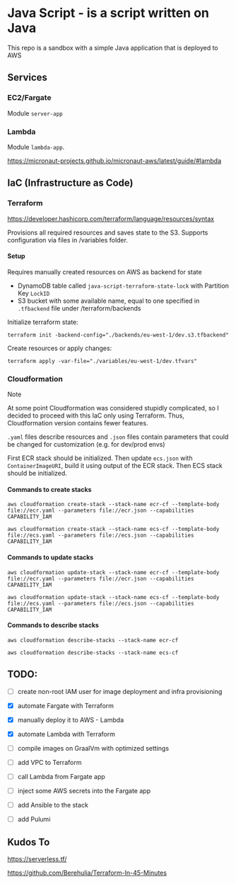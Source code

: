 # Java Script - is a script written on Java

This repo is a sandbox with a simple Java application that is deployed to AWS

## Services

### EC2/Fargate

Module `server-app`

### Lambda

Module `lambda-app`.

https://micronaut-projects.github.io/micronaut-aws/latest/guide/#lambda

## IaC (Infrastructure as Code)

### Terraform

https://developer.hashicorp.com/terraform/language/resources/syntax

Provisions all required resources and saves state to the S3. Supports configuration via files in /variables folder.

#### Setup

Requires manually created resources on AWS as backend for state

- DynamoDB table called `java-script-terraform-state-lock` with Partition Key `LockID`
- S3 bucket with some available name, equal to one specified in `.tfbackend` file under /terraform/backends

Initialize terraform state:

```shell
terraform init -backend-config="./backends/eu-west-1/dev.s3.tfbackend"
```

Create resources or apply changes:

```shell
terraform apply -var-file="./variables/eu-west-1/dev.tfvars"
```

### Cloudformation

> [!NOTE]
> At some point Cloudformation was considered stupidly complicated, so I decided to proceed with this IaC only using
> Terraform. Thus, Cloudformation version contains fewer features.

`.yaml` files describe resources and `.json` files contain parameters that could be changed for customization (e.g. for
dev/prod envs)

First ECR stack should be initialized.
Then update `ecs.json` with `ContainerImageURI`, build it using output of the ECR stack.
Then ECS stack should be initialized.

#### Commands to create stacks

```shell
aws cloudformation create-stack --stack-name ecr-cf --template-body file://ecr.yaml --parameters file://ecr.json --capabilities CAPABILITY_IAM
```

```shell
aws cloudformation create-stack --stack-name ecs-cf --template-body file://ecs.yaml --parameters file://ecs.json --capabilities CAPABILITY_IAM
```

#### Commands to update stacks

```shell
aws cloudformation update-stack --stack-name ecr-cf --template-body file://ecr.yaml --parameters file://ecr.json --capabilities CAPABILITY_IAM
```

```shell
aws cloudformation update-stack --stack-name ecs-cf --template-body file://ecs.yaml --parameters file://ecs.json --capabilities CAPABILITY_IAM
```

#### Commands to describe stacks

```shell
aws cloudformation describe-stacks --stack-name ecr-cf
```

```shell
aws cloudformation describe-stacks --stack-name ecs-cf
```

## TODO:

- [ ] create non-root IAM user for image deployment and infra provisioning
- [x] automate Fargate with Terraform
- [x] manually deploy it to AWS - Lambda
- [x] automate Lambda with Terraform

- [ ] compile images on GraalVm with optimized settings

- [ ] add VPC to Terraform
- [ ] call Lambda from Fargate app
- [ ] inject some AWS secrets into the Fargate app

- [ ] add Ansible to the stack
- [ ] add Pulumi

## Kudos To

https://serverless.tf/

https://github.com/Berehulia/Terraform-In-45-Minutes

